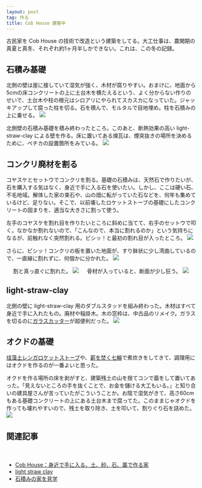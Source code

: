 ```yaml
---
layout: post
tag: 作る
title: Cob House 建築中
---
```


古民家を Cob House の技術で改造という建築をしてる。大工仕事は、農閑期の真夏と真冬、それぞれ約1ヶ月半しかできない。これは、この冬の記録。


## 石積み基礎

北側の壁は崖に接していて湿気が強く、木材が腐りやすい。おまけに、地面から5cmの床コンクリートの上に土台木を横たえるという、よく分からない作りのせいで、土台木や柱の根元はシロアリにやられてスカスカになっていた。ジャッキアップして腐った柱を切る。石を積んで、モルタルで目地埋め。柱を石積みの上に乗せる。
![](https://c1.staticflickr.com/5/4574/26852445179_3780f8e185.jpg)

北側壁の石積み基礎を積み終わったところ。このあと、断熱効果の高い light-straw-clay による壁を作る。床に置いてある煉瓦は、煙突抜きの場所を決めるために、ペチカの設置箇所をみている。
![](https://c1.staticflickr.com/5/4544/26852458949_fc4a8aa5b4.jpg)

## コンクリ廃材を割る
コヤスケとセットウでコンクリを割る。基礎の石積みは、天然石で作りたいが、石を購入する気はなく、身近で手に入る石を使いたい。しかし、ここは硬い石、不毛地域。解体した家の束石や、山の畑に転がっていた石などを、何年も集めているけど、足りない。そこで、以前壊したロケットストーブの基礎にしたコンクリートの固まりを、適当な大きさに割って使う。

左手のコヤスケを割れ目を作りたいところに斜めに当てて、右手のセットウで叩く。なかなか割れないので、「こんなので、本当に割れるのか」という気持ちになるが、前触れなく突然割れる。ピシッ！と最初の割れ目が入ったところ。
![](https://c1.staticflickr.com/5/4547/24976005098_788dcd2462.jpg)

さらに、ピシッ！コンクリの板を置いた地面が、すり鉢状に少し湾曲しているので、一直線に割れずに、何個かに分かれた。
![](https://c1.staticflickr.com/5/4543/37961327995_8de060063c.jpg)

　
割と真っ直ぐに割れた。
![](https://c1.staticflickr.com/5/4568/38817306642_769c69f85d.jpg)
　
骨材が入っていると、断面が少し狂う。
![](https://c1.staticflickr.com/5/4541/27071938039_ff1876b73a.jpg)
　
## light-straw-clay

北側の壁に light-straw-clay 用のダブルスタッドを組み終わった。木材はすべて身近で手に入れたもの。廃材や稲掛木。木の窓枠は、中古品のリメイク。ガラスを切るのに<a href="https://amzn.to/2LAHrDi">ガラスカッター</a>が超便利だった。
![](https://c1.staticflickr.com/1/867/27395321298_e05502c8e2.jpg)

## オクドの基礎
[珪藻土レンガロケットストーブ](http://kobapan.com/blog/2017/02/18/rocket.html)や、[薪を焚く七輪](http://kobapan.com/blog/2017/03/23/hichirin.html)で煮炊きをしてきて、調理用にはオクドを作るのが一番よいと思った。

オクドを作る場所の床を剥がすと、建築残土の山を捨てコンで葢をして置いてあった。「見えないところの手を抜くことで、お金を儲ける大工もいる。」と知り合いの建具屋さんが言っていたがこういうことか。お陰で湿気がきて、高さ60cmもある基礎コンクリートの上にある土台木まで腐ってた。このままじゃオクドを作っても壊れやすいので、残土を取り除き、土を叩いて、割りぐり石を詰めた。
![](https://c1.staticflickr.com/1/872/26396771967_2ca81d9b4a.jpg)
　
## 関連記事
　
- [Cob House：身近で手に入る、土、砂、石、藁で作る家](http://kobapan.com/blog/2017/09/30/cob-house.html)
- [light straw clay](http://kobapan.com/blog/2017/12/01/light-straw-clay.html)
- [石積みの家を見学](http://kobapan.com/blog/2017/03/13/ishidumi.html)
